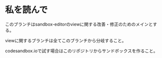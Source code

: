 # 私を読んで

このブランチはsandbox-editorのviewに関する改善・修正のためのメインとする。

viewに関するブランチは全てこのブランチから分岐すること。

codesandbox.ioで試す場合はこのリポジトリからサンドボックスを作ること。
